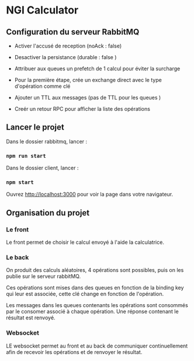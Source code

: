 # NGI Calculator 


## Configuration du serveur RabbitMQ

- Activer l'accusé de reception (noAck : false)

- Desactiver la persistance (durable : false )

- Attribuer aux queues un prefetch de 1 calcul pour éviter la surcharge

- Pour la première étape, crée un exchange direct avec le type d'opération comme clé

- Ajouter un TTL aux messages (pas de TTL pour les queues )

- Creér un retour RPC pour afficher la liste des opérations

## Lancer le projet 

Dans le dossier rabbitmq, lancer :

### `npm run start`


Dans le dossier client, lancer :

### `npm start`

Ouvrez [http://localhost:3000](http://localhost:3000) pour voir la page dans votre navigateur.

## Organisation du projet

### Le front

Le front permet de choisir le calcul envoyé à l'aide la calculatrice.

### Le back

On produit des calculs aléatoires, 4 opérations sont possibles, puis on les publie sur le serveur rabbitMQ.

Ces opérations sont mises dans des queues en fonction de la binding key qui leur est associée, cette clé change en fonction de l'opération.

Les messages dans les queues contenants les opérations sont consommés par le consomer associé à chaque opération. Une réponse contenant le résultat est renvoyé.

### Websocket

LE websocket permet au front et au back de communiquer continuellement afin de recevoir les opérations et de renvoyer le résultat.